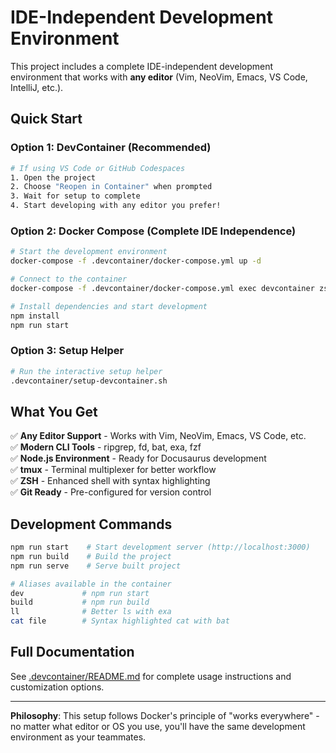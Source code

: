# IDE-Independent Development Environment

This project includes a complete IDE-independent development environment that works with **any editor** (Vim, NeoVim, Emacs, VS Code, IntelliJ, etc.).

## Quick Start

### Option 1: DevContainer (Recommended)
```bash
# If using VS Code or GitHub Codespaces
1. Open the project
2. Choose "Reopen in Container" when prompted
3. Wait for setup to complete
4. Start developing with any editor you prefer!
```

### Option 2: Docker Compose (Complete IDE Independence)
```bash
# Start the development environment
docker-compose -f .devcontainer/docker-compose.yml up -d

# Connect to the container
docker-compose -f .devcontainer/docker-compose.yml exec devcontainer zsh

# Install dependencies and start development
npm install
npm run start
```

### Option 3: Setup Helper
```bash
# Run the interactive setup helper
.devcontainer/setup-devcontainer.sh
```

## What You Get

✅ **Any Editor Support** - Works with Vim, NeoVim, Emacs, VS Code, etc.  
✅ **Modern CLI Tools** - ripgrep, fd, bat, exa, fzf  
✅ **Node.js Environment** - Ready for Docusaurus development  
✅ **tmux** - Terminal multiplexer for better workflow  
✅ **ZSH** - Enhanced shell with syntax highlighting  
✅ **Git Ready** - Pre-configured for version control  

## Development Commands

```bash
npm run start    # Start development server (http://localhost:3000)
npm run build    # Build the project
npm run serve    # Serve built project

# Aliases available in the container
dev             # npm run start
build           # npm run build  
ll              # Better ls with exa
cat file        # Syntax highlighted cat with bat
```

## Full Documentation

See [.devcontainer/README.md](.devcontainer/README.md) for complete usage instructions and customization options.

---

**Philosophy**: This setup follows Docker's principle of "works everywhere" - no matter what editor or OS you use, you'll have the same development environment as your teammates.